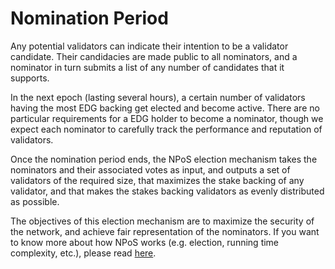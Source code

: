 # Nomination Period

Any potential validators can indicate their intention to be a validator candidate. Their candidacies are made public to all nominators, and a nominator in turn submits a list of any number of candidates that it supports. 

In the next epoch \(lasting several hours\), a certain number of validators having the most EDG backing get elected and become active. There are no particular requirements for a EDG holder to become a nominator, though we expect each nominator to carefully track the performance and reputation of validators.

Once the nomination period ends, the NPoS election mechanism takes the nominators and their associated votes as input, and outputs a set of validators of the required size, that maximizes the stake backing of any validator, and that makes the stakes backing validators as evenly distributed as possible. 

The objectives of this election mechanism are to maximize the security of the network, and achieve fair representation of the nominators. If you want to know more about how NPoS works \(e.g. election, running time complexity, etc.\), please read [here](http://research.web3.foundation/en/latest/polkadot/NPoS/).
